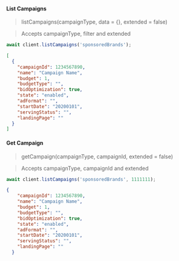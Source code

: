 #### List Campaigns

> listCampaigns(campaignType, data = {}, extended = false)

> Accepts campaignType, filter and extended

```Javascript
await client.listCampaigns('sponsoredBrands');
```

>

```JSON
[
  {
    "campaignId": 1234567890,
    "name": "Campaign Name",
    "budget": 1,
    "budgetType": "",
    "bidOptimization": true,
    "state": "enabled",
    "adFormat": "",
    "startDate": "20200101",
    "servingStatus": "",
    "landingPage": ""
  }
]
```

#### Get Campaign

> getCampaign(campaignType, campaignId, extended = false)

> Accepts campaignType, campaignId and extended

```Javascript
await client.listCampaigns('sponsoredBrands', 1111111);
```

>

```JSON
{
    "campaignId": 1234567890,
    "name": "Campaign Name",
    "budget": 1,
    "budgetType": "",
    "bidOptimization": true,
    "state": "enabled",
    "adFormat": "",
    "startDate": "20200101",
    "servingStatus": "",
    "landingPage": ""
  }
```
